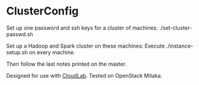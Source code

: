 # ClusterConfig
Set up one password and ssh keys for a cluster of machines:
./set-cluster-passwd.sh

Set up a Hadoop and Spark cluster on these machines:
Execute ./instance-setup.sh on every machine.

Then follow the last notes printed on the master.

Designed for use with <a href="https://www.cloudlab.us/">CloudLab</a>.
Tested on OpenStack Mitaka.
